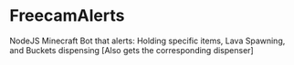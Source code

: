 # FreecamAlerts

NodeJS Minecraft Bot that alerts: Holding specific items, Lava Spawning, and Buckets dispensing [Also gets the corresponding dispenser]
